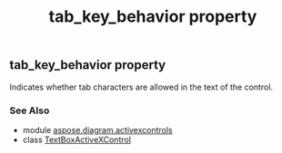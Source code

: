 ﻿---
title: tab_key_behavior property
second_title: Aspose.Diagram for Python via .NET API References
description: 
type: docs
weight: 320
url: /python-net/aspose.diagram.activexcontrols/textboxactivexcontrol/tab_key_behavior/
is_root: false
---

## tab_key_behavior property


Indicates whether tab characters are allowed in the text of the control.

### See Also
* module [aspose.diagram.activexcontrols](../../)
* class [TextBoxActiveXControl](/diagram/python-net/aspose.diagram.activexcontrols/textboxactivexcontrol)
